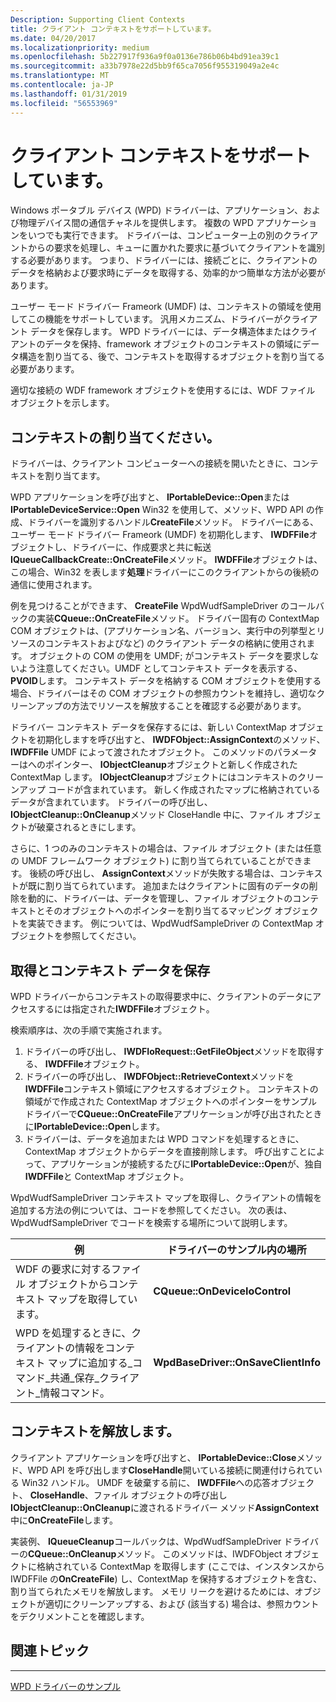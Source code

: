 ```yaml
---
Description: Supporting Client Contexts
title: クライアント コンテキストをサポートしています。
ms.date: 04/20/2017
ms.localizationpriority: medium
ms.openlocfilehash: 5b227917f936a9f0a0136e786b06b4bd91ea39c1
ms.sourcegitcommit: a33b7978e22d5bb9f65ca7056f955319049a2e4c
ms.translationtype: MT
ms.contentlocale: ja-JP
ms.lasthandoff: 01/31/2019
ms.locfileid: "56553969"
---
```

# <a name="supporting-client-contexts"></a>クライアント コンテキストをサポートしています。


Windows ポータブル デバイス (WPD) ドライバーは、アプリケーション、および物理デバイス間の通信チャネルを提供します。 複数の WPD アプリケーションをいつでも実行できます。 ドライバーは、コンピューター上の別のクライアントからの要求を処理し、キューに置かれた要求に基づいてクライアントを識別する必要があります。 つまり、ドライバーには、接続ごとに、クライアントのデータを格納および要求時にデータを取得する、効率的かつ簡単な方法が必要があります。

ユーザー モード ドライバー Frameork (UMDF) は、コンテキストの領域を使用してこの機能をサポートしています。 汎用メカニズム、ドライバーがクライアント データを保存します。 WPD ドライバーには、データ構造体またはクライアントのデータを保持、framework オブジェクトのコンテキストの領域にデータ構造を割り当てる、後で、コンテキストを取得するオブジェクトを割り当てる必要があります。

適切な接続の WDF framework オブジェクトを使用するには、WDF ファイル オブジェクトを示します。

## <a name="span-idassigningthecontextspanspan-idassigningthecontextspanspan-idassigningthecontextspanassigning-the-context"></a><span id="Assigning_the_Context"></span><span id="assigning_the_context"></span><span id="ASSIGNING_THE_CONTEXT"></span>コンテキストの割り当てください。


ドライバーは、クライアント コンピューターへの接続を開いたときに、コンテキストを割り当てます。

WPD アプリケーションを呼び出すと、 **IPortableDevice::Open**または**IPortableDeviceService::Open** Win32 を使用して、メソッド、WPD API の作成、ドライバーを識別するハンドル**CreateFile**メソッド。 ドライバーにある、ユーザー モード ドライバー Frameork (UMDF) を初期化します、 **IWDFFile**オブジェクトし、ドライバーに、作成要求と共に転送**IQueueCallbackCreate::OnCreateFile**メソッド。 **IWDFFile**オブジェクトは、この場合、Win32 を表します**処理**ドライバーにこのクライアントからの後続の通信に使用されます。

例を見つけることができます、 **CreateFile** WpdWudfSampleDriver のコールバックの実装**CQueue::OnCreateFile**メソッド。 ドライバー固有の ContextMap COM オブジェクトは、(アプリケーション名、バージョン、実行中の列挙型とリソースのコンテキストおよびなど) のクライアント データの格納に使用されます。 オブジェクトの COM の使用を UMDF; がコンテキスト データを要求しないよう注意してください。UMDF としてコンテキスト データを表示する、 **PVOID**します。 コンテキスト データを格納する COM オブジェクトを使用する場合、ドライバーはその COM オブジェクトの参照カウントを維持し、適切なクリーンアップの方法でリソースを解放することを確認する必要があります。

ドライバー コンテキスト データを保存するには、新しい ContextMap オブジェクトを初期化しますを呼び出すと、 **IWDFObject::AssignContext**のメソッド、 **IWDFFile** UMDF によって渡されたオブジェクト。 このメソッドのパラメーターはへのポインター、 **IObjectCleanup**オブジェクトと新しく作成された ContextMap します。 **IObjectCleanup**オブジェクトにはコンテキストのクリーンアップ コードが含まれています。 新しく作成されたマップに格納されているデータが含まれています。 ドライバーの呼び出し、 **IObjectCleanup::OnCleanup**メソッド CloseHandle 中に、ファイル オブジェクトが破棄されるときにします。

さらに、1 つのみのコンテキストの場合は、ファイル オブジェクト (または任意の UMDF フレームワーク オブジェクト) に割り当てられていることができます。 後続の呼び出し、 **AssignContext**メソッドが失敗する場合は、コンテキストが既に割り当てられています。 追加またはクライアントに固有のデータの削除を動的に、ドライバーは、データを管理し、ファイル オブジェクトのコンテキストとそのオブジェクトへのポインターを割り当てるマッピング オブジェクトを実装できます。 例については、WpdWudfSampleDriver の ContextMap オブジェクトを参照してください。

## <a name="span-idretrievingandsavingcontextdataspanspan-idretrievingandsavingcontextdataspanspan-idretrievingandsavingcontextdataspanretrieving-and-saving-context-data"></a><span id="Retrieving_and_Saving_Context_Data"></span><span id="retrieving_and_saving_context_data"></span><span id="RETRIEVING_AND_SAVING_CONTEXT_DATA"></span>取得とコンテキスト データを保存


WPD ドライバーからコンテキストの取得要求中に、クライアントのデータにアクセスするには指定された**IWDFFile**オブジェクト。

検索順序は、次の手順で実施されます。

1.  ドライバーの呼び出し、 **IWDFIoRequest::GetFileObject**メソッドを取得する、 **IWDFFile**オブジェクト。
2.  ドライバーの呼び出し、 **IWDFObject::RetrieveContext**メソッドを**IWDFFile**コンテキスト領域にアクセスするオブジェクト。 コンテキストの領域がで作成された ContextMap オブジェクトへのポインターをサンプル ドライバーで**CQueue::OnCreateFile**アプリケーションが呼び出されたときに**IPortableDevice::Open**します。
3.  ドライバーは、データを追加または WPD コマンドを処理するときに、ContextMap オブジェクトからデータを直接削除します。 呼び出すことによって、アプリケーションが接続するたびに**IPortableDevice::Open**が、独自**IWDFFile**と ContextMap オブジェクト。

WpdWudfSampleDriver コンテキスト マップを取得し、クライアントの情報を追加する方法の例については、コードを参照してください。 次の表は、WpdWudfSampleDriver でコードを検索する場所について説明します。

| 例                                                                                                                  | ドライバーのサンプル内の場所           |
|--------------------------------------------------------------------------------------------------------------------------|-------------------------------------|
| WDF の要求に対するファイル オブジェクトからコンテキスト マップを取得しています。                                                     | **CQueue::OnDeviceIoControl**       |
| WPD を処理するときに、クライアントの情報をコンテキスト マップに追加する\_コマンド\_共通\_保存\_クライアント\_情報コマンド。 | **WpdBaseDriver::OnSaveClientInfo** |

 

## <a name="span-idreleasingthecontextspanspan-idreleasingthecontextspanspan-idreleasingthecontextspanreleasing-the-context"></a><span id="Releasing_the_Context"></span><span id="releasing_the_context"></span><span id="RELEASING_THE_CONTEXT"></span>コンテキストを解放します。


クライアント アプリケーションを呼び出すと、 **IPortableDevice::Close**メソッド、WPD API を呼び出します**CloseHandle**開いている接続に関連付けられている Win32 ハンドル。 UMDF を破棄する前に、 **IWDFFile**への応答オブジェクト、 **CloseHandle**、ファイル オブジェクトの呼び出し**IObjectCleanup::OnCleanup**に渡されるドライバー メソッド**AssignContext**中に**OnCreateFile**します。

実装例、 **IQueueCleanup**コールバックは、WpdWudfSampleDriver ドライバーの**CQueue::OnCleanup**メソッド。 このメソッドは、IWDFObject オブジェクトに格納されている ContextMap を取得します (ここでは、インスタンスから IWDFFile の**OnCreateFile**) し、ContextMap を保持するオブジェクトを含む、割り当てられたメモリを解放します。 メモリ リークを避けるためには、オブジェクトが適切にクリーンアップする、および (該当する) 場合は、参照カウントをデクリメントことを確認します。

## <a name="span-idrelatedtopicsspanrelated-topics"></a><span id="related_topics"></span>関連トピック


****
[WPD ドライバーのサンプル](the-wpd-driver-samples.md)

 

 





